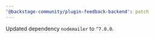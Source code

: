 ```yaml
---
'@backstage-community/plugin-feedback-backend': patch
---
```


Updated dependency `nodemailer` to `^7.0.0`.
